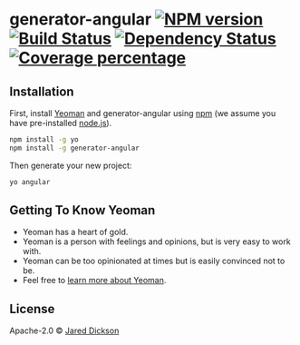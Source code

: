 # generator-angular [![NPM version][npm-image]][npm-url] [![Build Status][travis-image]][travis-url] [![Dependency Status][daviddm-image]][daviddm-url] [![Coverage percentage][coveralls-image]][coveralls-url]
> 

## Installation

First, install [Yeoman](http://yeoman.io) and generator-angular using [npm](https://www.npmjs.com/) (we assume you have pre-installed [node.js](https://nodejs.org/)).

```bash
npm install -g yo
npm install -g generator-angular
```

Then generate your new project:

```bash
yo angular
```

## Getting To Know Yeoman

 * Yeoman has a heart of gold.
 * Yeoman is a person with feelings and opinions, but is very easy to work with.
 * Yeoman can be too opinionated at times but is easily convinced not to be.
 * Feel free to [learn more about Yeoman](http://yeoman.io/).

## License

Apache-2.0 © [Jared Dickson](https://www.jareddickson.com)


[npm-image]: https://badge.fury.io/js/generator-angular.svg
[npm-url]: https://npmjs.org/package/generator-angular
[travis-image]: https://travis-ci.org/kraihn/generator-angular.svg?branch=master
[travis-url]: https://travis-ci.org/kraihn/generator-angular
[daviddm-image]: https://david-dm.org/kraihn/generator-angular.svg?theme=shields.io
[daviddm-url]: https://david-dm.org/kraihn/generator-angular
[coveralls-image]: https://coveralls.io/repos/kraihn/generator-angular/badge.svg
[coveralls-url]: https://coveralls.io/r/kraihn/generator-angular
